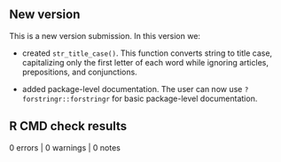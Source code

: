 ## New version

This is a new version submission. In this version we:

-  created `str_title_case()`. This function converts string to title case, capitalizing only the first letter of each word while ignoring articles, prepositions, and conjunctions.

-  added package-level documentation. The user can now use `?forstringr::forstringr` for basic package-level documentation.


## R CMD check results
0 errors | 0 warnings | 0 notes

